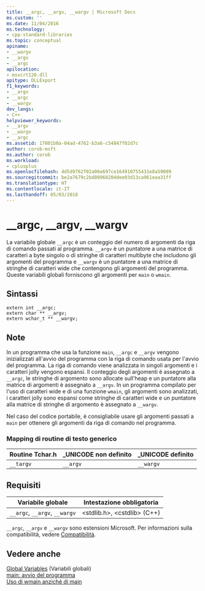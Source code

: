 ```yaml
---
title: __argc, __argv, __wargv | Microsoft Docs
ms.custom: ''
ms.date: 11/04/2016
ms.technology:
- cpp-standard-libraries
ms.topic: conceptual
apiname:
- __wargv
- __argv
- __argc
apilocation:
- msvcrt120.dll
apitype: DLLExport
f1_keywords:
- __argv
- __argc
- __wargv
dev_langs:
- C++
helpviewer_keywords:
- __argv
- __wargv
- __argc
ms.assetid: 17001b0a-04ad-4762-b3a6-c54847f02d7c
author: corob-msft
ms.author: corob
ms.workload:
- cplusplus
ms.openlocfilehash: 4d5d9762f02a06e697ce164910755431e8a59009
ms.sourcegitcommit: be2a7679c2bd80968204dee03d13ca961eaa31ff
ms.translationtype: HT
ms.contentlocale: it-IT
ms.lasthandoff: 05/03/2018
---
```

# <a name="argc-argv-wargv"></a>__argc, __argv, __wargv
La variabile globale `__argc` è un conteggio del numero di argomenti da riga di comando passati al programma. `__argv` è un puntatore a una matrice di caratteri a byte singolo o di stringhe di caratteri multibyte che includono gli argomenti del programma e `__wargv` è un puntatore a una matrice di stringhe di caratteri wide che contengono gli argomenti del programma. Queste variabili globali forniscono gli argomenti per `main` o `wmain`.  
  
## <a name="syntax"></a>Sintassi  
  
```  
extern int __argc;  
extern char ** __argv;  
extern wchar_t ** __wargv;  
```  
  
## <a name="remarks"></a>Note  
 In un programma che usa la funzione `main`, `__argc` e `__argv` vengono inizializzati all'avvio del programma con la riga di comando usata per l'avvio del programma. La riga di comando viene analizzata in singoli argomenti e i caratteri jolly vengono espansi. Il conteggio degli argomenti è assegnato a `__argc`, le stringhe di argomento sono allocate sull'heap e un puntatore alla matrice di argomenti è assegnato a `__argv`. In un programma compilato per l'uso di caratteri wide e di una funzione `wmain`, gli argomenti sono analizzati, i caratteri jolly sono espansi come stringhe di caratteri wide e un puntatore alla matrice di stringhe di argomento è assegnato a `__wargv`.  
  
 Nel caso del codice portabile, è consigliabile usare gli argomenti passati a `main` per ottenere gli argomenti da riga di comando nel programma.  
  
### <a name="generic-text-routine-mappings"></a>Mapping di routine di testo generico  
  
|Routine Tchar.h|_UNICODE non definito|_UNICODE definito|  
|---------------------|---------------------------|-----------------------|  
|`__targv`|`__argv`|`__wargv`|  
  
## <a name="requirements"></a>Requisiti  
  
|Variabile globale|Intestazione obbligatoria|  
|---------------------|---------------------|  
|`__argc`, `__argv`, `__wargv`|\<stdlib.h>, \<cstdlib> (C++)|  
  
 `__argc`, `__argv` e `__wargv` sono estensioni Microsoft. Per informazioni sulla compatibilità, vedere [Compatibilità](../c-runtime-library/compatibility.md).  
  
## <a name="see-also"></a>Vedere anche  
 [Global Variables](../c-runtime-library/global-variables.md)  (Variabili globali)  
 [main: avvio del programma](../cpp/main-program-startup.md)   
 [Uso di wmain anziché di main](../cpp/using-wmain-instead-of-main.md)